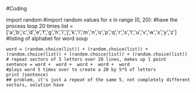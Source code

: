 #Coding

import random
#import random values
for x in range (0, 20):
	#have the process loop 20 times
	list = ['a','b','c','d','e','f','g','h','i','j','k','l','m','n','o','p','q','r','s','t','u','v','w','x','y','z']
	#listing of alphabet for word soup
	
	word = (random.choice(list)) + (random.choice(list)) + (random.choice(list)) + (random.choice(list)) + (random.choice(list))
	# repeat sectors of 5 letters over 20 lines, makes up 1 point
	sentence = word +  word +  word +  word +  word
	#plays word 5 times over to create a 20 by 5*5 of letters
	print (sentence)
	## problem, it's just a repeat of the same 5, not completely different sectors, solution have 
	

